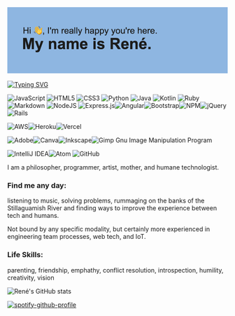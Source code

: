 

<img src="https://github.com/ReneCapella/ReneCapella/blob/main/header.png">

[![Typing SVG](https://readme-typing-svg.herokuapp.com/?lines=What+kind+of+projects?;All+the+projects.&color=8EB6E1&multiline=true&height=70)](https://git.io/typing-svg)



![JavaScript](https://img.shields.io/badge/javascript-%23323330.svg?style=for-the-badge&logo=javascript&logoColor=%23F7DF1E) ![HTML5](https://img.shields.io/badge/html5-%23E34F26.svg?style=for-the-badge&logo=html5&logoColor=white) ![CSS3](https://img.shields.io/badge/css3-%231572B6.svg?style=for-the-badge&logo=css3&logoColor=white) ![Python](https://img.shields.io/badge/python-%2314354C.svg?style=for-the-badge&logo=python&logoColor=white) ![Java](https://img.shields.io/badge/java-%23ED8B00.svg?style=for-the-badge&logo=java&logoColor=white) ![Kotlin](https://img.shields.io/badge/kotlin-%230095D5.svg?style=for-the-badge&logo=kotlin&logoColor=white) ![Ruby](https://img.shields.io/badge/ruby-%23CC342D.svg?style=for-the-badge&logo=ruby&logoColor=white) ![Markdown](https://img.shields.io/badge/markdown-%23000000.svg?style=for-the-badge&logo=markdown&logoColor=white)
 ![NodeJS](https://img.shields.io/badge/node.js-%2343853D.svg?style=for-the-badge&logo=node.js&logoColor=white)
 ![Express.js](https://img.shields.io/badge/express.js-%23404d59.svg?style=for-the-badge&logo=express&logoColor=%2361DAFB)![Angular](https://img.shields.io/badge/angular-%23DD0031.svg?style=for-the-badge&logo=angular&logoColor=white)![Bootstrap](https://img.shields.io/badge/bootstrap-%23563D7C.svg?style=for-the-badge&logo=bootstrap&logoColor=white)![NPM](https://img.shields.io/badge/NPM-%23000000.svg?style=for-the-badge&logo=npm&logoColor=white)![jQuery](https://img.shields.io/badge/jquery-%230769AD.svg?style=for-the-badge&logo=jquery&logoColor=white)![Rails](https://img.shields.io/badge/rails-%23CC0000.svg?style=for-the-badge&logo=ruby-on-rails&logoColor=white)
 
![AWS](https://img.shields.io/badge/AWS-%23FF9900.svg?style=for-the-badge&logo=amazon-aws&logoColor=white)![Heroku](https://img.shields.io/badge/heroku-%23430098.svg?style=for-the-badge&logo=heroku&logoColor=white)![Vercel](https://img.shields.io/badge/vercel-%23000000.svg?style=for-the-badge&logo=vercel&logoColor=white)

![Adobe](https://img.shields.io/badge/adobe-%23FF0000.svg?style=for-the-badge&logo=adobe&logoColor=white)![Canva](https://img.shields.io/badge/Canva-%2300C4CC.svg?style=for-the-badge&logo=Canva&logoColor=white)![Inkscape](https://img.shields.io/badge/Inkscape-e0e0e0?style=for-the-badge&logo=inkscape&logoColor=080A13)![Gimp Gnu Image Manipulation Program](https://img.shields.io/badge/Gimp-657D8B?style=for-the-badge&logo=gimp&logoColor=FFFFFF)

![IntelliJ IDEA](https://img.shields.io/badge/IntelliJIDEA-000000.svg?style=for-the-badge&logo=intellij-idea&logoColor=white)![Atom](https://img.shields.io/badge/Atom-%2366595C.svg?style=for-the-badge&logo=atom&logoColor=white)	![GitHub](https://img.shields.io/badge/github-%23121011.svg?style=for-the-badge&logo=github&logoColor=white)

I am a philosopher, programmer, artist, mother, and humane technologist.

### Find me any day: 

listening to music, solving problems, rummaging on the banks of the Stillaguamish River and finding ways to improve the experience between tech and humans.

Not bound by any specific modality, but certainly more experienced in engineering team processes, web tech, and IoT.

### Life Skills: 

parenting, friendship, emphathy, conflict resolution, introspection, humility, creativity, vision

![René's GitHub stats](https://github-readme-stats.vercel.app/api?username=renecapella&count_private=true&show_icons=true&theme=radical)

[![spotify-github-profile](https://spotify-github-profile.vercel.app/api/view?uid=12125090128&cover_image=true&theme=default)](https://github.com/kittinan/spotify-github-profile)







<!--
**ReneCapella/ReneCapella** is a ✨ _special_ ✨ repository because its `README.md` (this file) appears on your GitHub profile.

Code Saving Space:
<img src="https://goodreads-readme-2ekayy5qq-renecapella.vercel.app/api/book.py">

<br>
<img src="https://github-readme-linkedin-plum.vercel.app/user?username=amandarenecapella" width="800" height="100" />
<div align="center">
  <img src="https://github-readme-linkedin-plum.vercel.app/experience?username=amandarenecapella" width="500" height="700" />
  <img src="https://github-readme-linkedin-plum.vercel.app/skills?username=amandarenecapella" width="400" height="700" />
</div>
<div align="center">
<img src="https://github-readme-linkedin-plum.vercel.app/education?username=amandarenecapella" width="450" height="150" />
<img src="https://github-readme-linkedin-plum.vercel.app/languages?username=amandarenecapella" width="400" height="150" />
</div>
<br>

Here are some ideas to get you started:

- 🔭 I’m currently working on ...
- 🌱 I’m currently learning ...
- 👯 I’m looking to collaborate on ...
- 🤔 I’m looking for help with ...
- 💬 Ask me about ...
- 📫 How to reach me: ...
- 😄 Pronouns: ...
- ⚡ Fun fact: ...
-->
